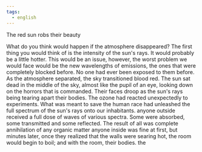 ```yaml
---
tags:
  - english
---
```


The red sun robs their beauty

What do you think would happen if the atmosphere disappeared? The first thing you would think of is the intensity of the sun's rays. It would probably be a little hotter. This would be an issue, however, the worst problem we would face would be the new wavelengths of emissions, the ones that were completely blocked before. No one had ever been exposed to them before. 
As the atmosphere separated, the sky transitioned blood red. The sun sat dead in the middle of the sky, almost like the pupil of an eye, looking down on the horrors that is commanded.
Their faces droop as the sun's rays being tearing apart their bodies. The ozone had reacted unexpectedly to experiments. What was meant to save the human race had unleashed the full spectrum of the sun's rays onto our inhabitants. 
anyone outside received a full dose of waves of various spectra. Some were absorbed, some transmitted and some reflected. The result of all was complete annihilation of any organic matter
anyone inside was fine at first, but minutes later, once they realized that the walls were searing hot, the room would begin to boil; and with the room, their bodies. 
the

